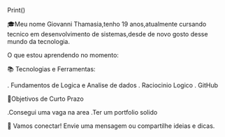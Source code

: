 Print()

🎓Meu nome Giovanni Thamasia,tenho 19 anos,atualmente cursando tecnico em desenvolvimento de sistemas,desde de novo gosto desse mundo da tecnologia.



O que estou aprendendo no momento:

📚 Tecnologias e Ferramentas:

. Fundamentos de Logica e Analise de dados
. Raciocinio Logico
. GitHub

🎯Objetivos de Curto Prazo 

.Consegui uma vaga na area
.Ter um portfolio solido



💬 Vamos conectar! Envie uma mensagem ou compartilhe ideias e dicas.
